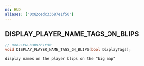 ```yaml
---
ns: HUD
aliases: ["0x82cedc33687e1f50"]
---
```

## DISPLAY_PLAYER_NAME_TAGS_ON_BLIPS

```c
// 0x82CEDC33687E1F50
void DISPLAY_PLAYER_NAME_TAGS_ON_BLIPS(bool DisplayTags);
```

```
display names on the player blips on the "big map"
```
